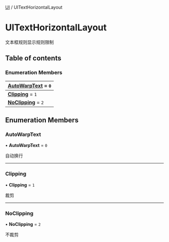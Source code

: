 [UI](../groups/Core.UI.md) / UITextHorizontalLayout

# UITextHorizontalLayout <Badge type="tip" text="Enumeration" /> <Score text="UITextHorizontalLayout" />

<span class="content-big">

文本框规则显示规则限制

</span>

## Table of contents

### Enumeration Members <Score text="Enumeration" /> 
| **[AutoWarpText](mw.UITextHorizontalLayout.md#autowarptext)** = ``0``  |
| :----- |
| **[Clipping](mw.UITextHorizontalLayout.md#clipping)** = ``1`` |
| **[NoClipping](mw.UITextHorizontalLayout.md#noclipping)** = ``2`` |

## Enumeration Members

### AutoWarpText <Score text="AutoWarpText" /> 

• **AutoWarpText** = ``0``

自动换行

___

### Clipping <Score text="Clipping" /> 

• **Clipping** = ``1``

裁剪

___

### NoClipping <Score text="NoClipping" /> 

• **NoClipping** = ``2``

不裁剪
